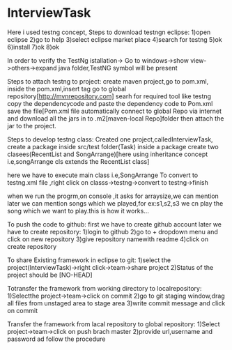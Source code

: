 # InterviewTask
Here i used testng concept,
Steps to download testngn eclipse:
1)open eclipse
2)go to help
3)select eclipse market place
4)search for testng
5)ok
6)install
7)ok
8)ok

In order to verify the TestNg istallation->
Go to windows->show view->others->expand java folder,TestNG symbol will be present

Steps to attach testng to project:
create maven project,go to pom.xml,
inside the pom.xml,insert<dependencies> tag
go to global repository[http://mvnrepository.com]
searh for required tool like testng
copy the dependencycode and paste the dependency code to Pom.xml
save the file[Pom.xml file automatically connect to global Repo via internet and download all the jars in to .m2[maven-local Repo]folder then attach the jar to the project.


Steps to develop testng class:
Created one project,calledInterviewTask,
create a package inside src/test folder(Task)
inside a package create two clasees(RecentList and SongArrange)[here using inheritance concept i.e,songArrange cls extends the RecentList class]

here we have to execute main class i.e,SongArrange
To convert to testng.xml file ,right click on classs->testng->convert to testng->finish

when we run the progrm,on console ,it asks for arraysize,we can mention
later we can mention songs which we played,for ex:s1,s2,s3
we cn play the song which we want to play.this is how it works...

To push the code to github:
first we have to create github account
later we have to create repository:
1)login to github
2)go to + dropdown menu and click on new repository
3)give repository namewith readme 
4)click on create repository


To share Existing framework in eclipse to git:
1)select the project(InterviewTask)->right click->team->share project
2)Status of the project should be [NO-HEAD]

Totransfer the framework from working directory to localrepository:
1)Selectthe project->team->click on commit
2)go to git staging window,drag all files from unstaged area to stage area
3)write commit message and click on commit

Transfer the framework from lacal repository to global repository:
1)Select project->team->click on push brach master
2)provide url,username and password ad follow the procedure

